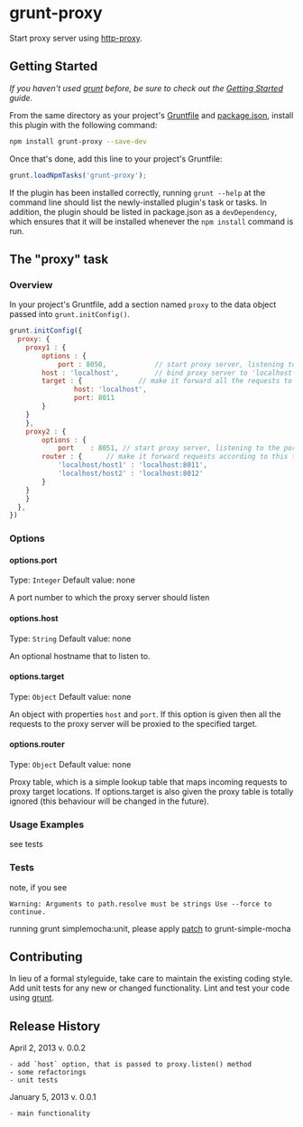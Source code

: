 # grunt-proxy

Start proxy server using [http-proxy][].

## Getting Started
_If you haven't used [grunt][] before, be sure to check out the [Getting Started][] guide._

From the same directory as your project's [Gruntfile][Getting Started] and [package.json][],
install this plugin with the following command:

```bash
npm install grunt-proxy --save-dev
```

Once that's done, add this line to your project's Gruntfile:

```js
grunt.loadNpmTasks('grunt-proxy');
```

If the plugin has been installed correctly, running `grunt --help`
at the command line should list the newly-installed plugin's task
or tasks. In addition, the plugin should be listed in package.json
as a `devDependency`, which ensures that it will be installed whenever
the `npm install` command is run.

[grunt]: http://gruntjs.com/
[Getting Started]: https://github.com/gruntjs/grunt/blob/devel/docs/getting_started.md
[package.json]: https://npmjs.org/doc/json.html
[http-proxy]: https://npmjs.org/package/http-proxy

## The "proxy" task

### Overview
In your project's Gruntfile, add a section named `proxy` to the data object passed into `grunt.initConfig()`.

```js
grunt.initConfig({
  proxy: {
    proxy1 : {
    	options : {
    		port : 8050,			// start proxy server, listening to the port 8050
		host : 'localhost',			// bind proxy server to 'localhost' interface
		target : {				// make it forward all the requests to localhost:8011
				host: 'localhost',
				port: 8011
		}
	}
    },
    proxy2 : {
    	options : {
    		port	: 8051,	// start proxy server, listening to the port 8050
		router : {		// make it forward requests according to this table
			'localhost/host1' : 'localhost:8011',
			'localhost/host2' : 'localhost:8012'
		}
	}
    }
  },
})
```

### Options

#### options.port
Type: `Integer`
Default value: none

A port number to which the proxy server should listen

#### options.host
Type: `String`
Default value: none

An optional hostname that to listen to.

#### options.target
Type: `Object`
Default value: none

An object with properties `host` and `port`. If this option is given then all the requests to
the proxy server will be proxied to the specified target.

#### options.router
Type: `Object`
Default value: none

Proxy table, which is a simple lookup table that maps incoming requests
to proxy target locations. If options.target is also given the proxy table
is totally ignored (this behaviour will be changed in the future). 
 
### Usage Examples

see tests

### Tests

note, if you see

```
Warning: Arguments to path.resolve must be strings Use --force to continue.
```

running grunt simplemocha:unit, please apply [patch](https://github.com/SBoudrias/grunt-simple-mocha/commit/8b93f23efa51d8f0a11aa063e64b464c24dbd243)
to grunt-simple-mocha

## Contributing
In lieu of a formal styleguide, take care to maintain the existing coding style.
Add unit tests for any new or changed functionality. Lint and test your code using [grunt][].

## Release History
April 2, 2013 v. 0.0.2

	- add `host` option, that is passed to proxy.listen() method
	- some refactorings
	- unit tests

January 5, 2013 v. 0.0.1

	- main functionality
